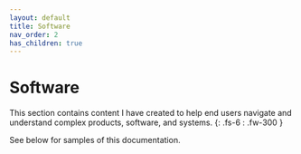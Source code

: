 ```yaml
---
layout: default
title: Software
nav_order: 2
has_children: true
---
```


# Software
This section contains content I have created to help end users navigate and understand complex products, software, and systems.
{: .fs-6 : .fw-300 }

See below for samples of this documentation.
